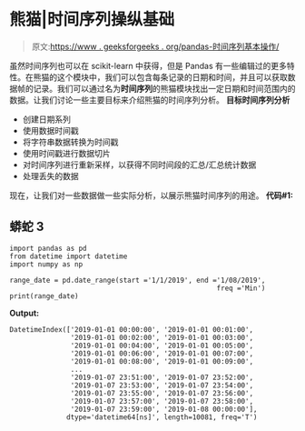 # 熊猫|时间序列操纵基础

> 原文:[https://www . geeksforgeeks . org/pandas-时间序列基本操作/](https://www.geeksforgeeks.org/pandas-basic-of-time-series-manipulation/)

虽然时间序列也可以在 scikit-learn 中获得，但是 Pandas 有一些编辑过的更多特性。在熊猫的这个模块中，我们可以包含每条记录的日期和时间，并且可以获取数据帧的记录。我们可以通过名为**时间序列**的熊猫模块找出一定日期和时间范围内的数据。让我们讨论一些主要目标来介绍熊猫的时间序列分析。
**目标时间序列分析**

*   创建日期系列
*   使用数据时间戳
*   将字符串数据转换为时间戳
*   使用时间戳进行数据切片
*   对时间序列进行重新采样，以获得不同时间段的汇总/汇总统计数据
*   处理丢失的数据

现在，让我们对一些数据做一些实际分析，以展示熊猫时间序列的用途。
**代码#1:**

## 蟒蛇 3

```
import pandas as pd
from datetime import datetime
import numpy as np

range_date = pd.date_range(start ='1/1/2019', end ='1/08/2019',
                                                   freq ='Min')
print(range_date)
```

**Output:** 

```
DatetimeIndex(['2019-01-01 00:00:00', '2019-01-01 00:01:00',
               '2019-01-01 00:02:00', '2019-01-01 00:03:00',
               '2019-01-01 00:04:00', '2019-01-01 00:05:00',
               '2019-01-01 00:06:00', '2019-01-01 00:07:00',
               '2019-01-01 00:08:00', '2019-01-01 00:09:00',
               ...
               '2019-01-07 23:51:00', '2019-01-07 23:52:00',
               '2019-01-07 23:53:00', '2019-01-07 23:54:00',
               '2019-01-07 23:55:00', '2019-01-07 23:56:00',
               '2019-01-07 23:57:00', '2019-01-07 23:58:00',
               '2019-01-07 23:59:00', '2019-01-08 00:00:00'],
              dtype='datetime64[ns]', length=10081, freq='T')
```